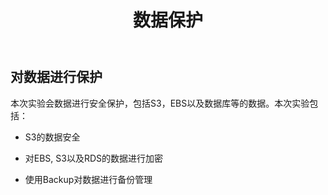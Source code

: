 ﻿---
title: "数据保护"
chapter: false
weight: 40
tags:
  - beginner
---

## 对数据进行保护

本次实验会数据进行安全保护，包括S3，EBS以及数据库等的数据。本次实验包括：

* S3的数据安全

* 对EBS, S3以及RDS的数据进行加密

* 使用Backup对数据进行备份管理

